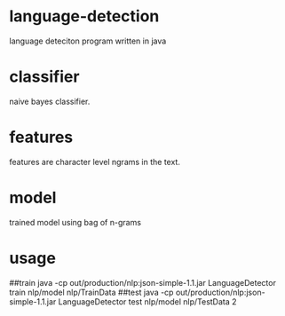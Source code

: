 # language-detection
language deteciton program written in java
# classifier
naive bayes classifier.
# features
features are character level ngrams in the text.
# model
trained model using bag of n-grams
# usage
##train
java -cp out/production/nlp:json-simple-1.1.jar LanguageDetector train nlp/model nlp/TrainData
##test
java -cp out/production/nlp:json-simple-1.1.jar LanguageDetector test nlp/model nlp/TestData 2

